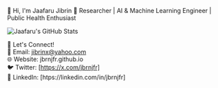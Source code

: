 👋 Hi, I'm Jaafaru Jibrin
🚀 Researcher | AI & Machine Learning Engineer | Public Health Enthusiast

![Jaafaru's GitHub Stats](https://github-readme-stats.vercel.app/api?username=jbrnjfr&show_icons=true&theme=radical)

🔗 Let's Connect!<br>
📩 Email: jibrinx@yahoo.com <br>
🌐 Website: jbrnjfr.github.io <br>
🐦 Twitter: [https://x.com/jbrnjfr] <br>
💼 LinkedIn: [htps://linkedin.com/in/jbrnjfr]
